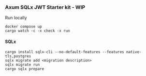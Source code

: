### Axum SQLx JWT Starter kit - WIP

Run locally

```
docker compose up
cargo watch -c -x check -x run
```

#### SQLx

```
cargo install sqlx-cli --no-default-features --features native-tls,postgres
sqlx migrate add <migration description>
sqlx migrate run
cargo sqlx prepare
```